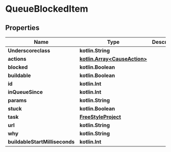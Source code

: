 
# QueueBlockedItem

## Properties
Name | Type | Description | Notes
------------ | ------------- | ------------- | -------------
**Underscoreclass** | **kotlin.String** |  |  [optional]
**actions** | [**kotlin.Array&lt;CauseAction&gt;**](CauseAction.md) |  |  [optional]
**blocked** | **kotlin.Boolean** |  |  [optional]
**buildable** | **kotlin.Boolean** |  |  [optional]
**id** | **kotlin.Int** |  |  [optional]
**inQueueSince** | **kotlin.Int** |  |  [optional]
**params** | **kotlin.String** |  |  [optional]
**stuck** | **kotlin.Boolean** |  |  [optional]
**task** | [**FreeStyleProject**](FreeStyleProject.md) |  |  [optional]
**url** | **kotlin.String** |  |  [optional]
**why** | **kotlin.String** |  |  [optional]
**buildableStartMilliseconds** | **kotlin.Int** |  |  [optional]



